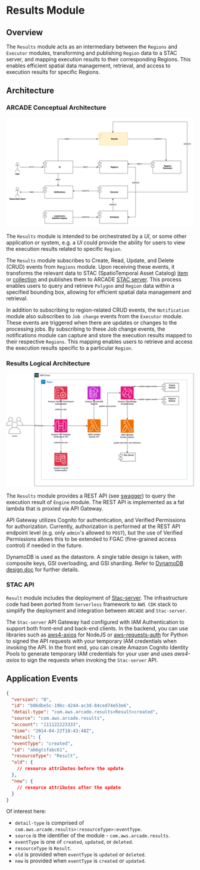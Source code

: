 # Results Module

## Overview

The `Results` module acts as an intermediary between the `Regions` and `Executor` modules, transforming and publishing `Region` data to a STAC server, and mapping execution results to their corresponding Regions. This enables efficient spatial data management, retrieval, and access to execution results for specific Regions.


## Architecture

### ARCADE Conceptual Architecture

![conceptual](docs/images/ARCADE%20HLA-results-conceptual.png)

The `Results` module is intended to be orchestrated by a _UI_, or some other application or system, e.g. a _UI_ could provide the ability for users to view the execution results related to specific `Region`.

The `Results` module subscribes to Create, Read, Update, and Delete (CRUD) events from `Regions` module. Upon receiving these events, it transforms the relevant data to STAC (SpatioTemporal Asset Catalog) [item](https://github.com/radiantearth/stac-spec/blob/master/item-spec/item-spec.md) or [collection](https://github.com/radiantearth/stac-spec/blob/master/collection-spec/collection-spec.md) and publishes them to ARCADE [STAC server](https://github.com/stac-utils/stac-server). This process enables users to query and retrieve `Polygon` and `Region` data within a specified bounding box, allowing for efficient spatial data management and retrieval.

In addition to subscribing to region-related CRUD events, the `Notification` module also subscribes to `Job change` events from the `Executor` module. These events are triggered when there are updates or changes to the processing jobs. By subscribing to these Job change events, the notifications module can capture and store the execution results mapped to their respective `Regions`. This mapping enables users to retrieve and access the execution results specific to a particular `Region`.

### Results Logical Architecture

![logical](docs/images/ARCADE%20HLA-results.png)

The `Results` module provides a REST API (see [swagger](./docs/swagger.json)) to query the execution result of `Engine` module. The REST API is implemented as a fat lambda that is proxied via API Gateway.

API Gateway utilizes Cognito for authentication, and Verified Permissions for authorization. Currently, authorization is performed at the REST API endpoint level (e.g. only `admin`'s allowed to `POST`), but the use of Verified Permissions allows this to be extended to FGAC (fine-grained access control) if needed in the future.

DynamoDB is used as the datastore. A single table design is taken, with composite keys, GSI overloading, and GSI sharding. Refer to [DynamoDB design doc](./docs/DynamoDB%20design.md) for further details.


### STAC API

`Result` module includes the deployment of [Stac-server](https://github.com/stac-utils/stac-server). The infrastructure code had been ported from `Serverless` framework to `AWS CDK` stack to simplify the deployment and integration between `ARCADE` and `Stac-server`.

The `Stac-server` API Gateway had configured with IAM Authentication to support both front-end and back-end clients. In the backend, you can use libraries such as [aws4-axios](https://github.com/jamesmbourne/aws4-axios) for NodeJS or [aws-requests-auth](https://github.com/DavidMuller/aws-requests-auth) for Python to signed the API requests with your temporary IAM credentials when invoking the API. In the front end, you can create Amazon Cognito Identity Pools to generate temporary IAM credentials for your user and uses *aws4-axios* to sign the requests when invoking the `Stac-server` API.

## Application Events

```json
{
  "version": "0",
  "id": "b06dbe5c-19bc-4244-ac3d-84ced74e53e6",
  "detail-type": "com.aws.arcade.results>Result>created",
  "source": "com.aws.arcade.results",
  "account": "111122223333",
  "time": "2014-04-22T18:43:48Z",
  "detail": {
  "eventType": "created",
  "id": "ab6gtsfabc61",
  "resourceType": "Result",
  "old": {
    // resource attributes before the update
  },
  "new": {
    // resource attributes after the update
  }
}
```

Of interest here:

- `detail-type` is comprised of `com.aws.arcade.results>:resourceType>:eventType`.
- `source` is the identifier of the module -  `com.aws.arcade.results`.
- `eventType` is one of `created`, `updated`, or `deleted`.
- `resourceType` is `Result`.
- `old` is provided when `eventType` is `updated` or `deleted`.
- `new` is provided when `eventType` is `created` or `updated`.

